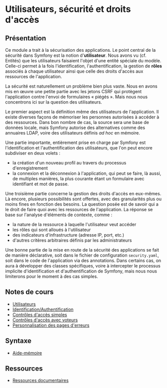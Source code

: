 # Utilisateurs, sécurité et droits d'accès

## Présentation

Ce module a trait à la sécurisation des applications. Le point central de la sécurité dans Symfony est la notion d'**utilisateur**. Nous avons vu (cf. Entités) que les utilisateurs faisaient l'objet d'une entité spéciale du modèle. Celle-ci permet à la fois l'identification, l'authentification, la gestion de **rôles** associés à chaque utilisateur ainsi que celle des droits d'accès aux ressources de l'application.  

La sécurité est naturellement un problème bien plus vaste. Nous en avons mis en œuvre une petite partie avec les jetons CSRF qui protègent l'application contre l'envoi de formulaires « piégés ». Mais nous nous concentrons ici sur la question des utilisateurs.

Le premier aspect est la définition même des utilisateurs de l'application. Il existe diverses façons de mémoriser les personnes autorisées à accéder à des ressources. Dans bon nombre de cas, la source sera une base de données locale, mais Symfony autorise des alternatives comme des annuaires LDAP, voire des utilisateurs définis _ad hoc_ en mémoire.

Une partie importante, entièrement prise en charge par Symfony est l'identification et l'authentification des utilisateurs, que l'on peut encore subdiviser en deux volets :
- la création d'un nouveau profil au travers du processus d'enregistrement
- la connexion et la déconnexion à l'application, qui peut se faire, là aussi, de multiples manières, la plus courante étant un formulaire avec identifiant et mot de passe.

Une troisième partie concerne la gestion des droits d'accès en eux-mêmes. Là encore, plusieurs possibilités sont offertes, avec des granularités plus ou moins fines en fonction des besoins. La question posée est de savoir qui a le droit de faire quoi avec les ressources de l'application. La réponse se base sur l'analyse d'éléments de contexte, comme :
- la nature de la ressource à laquelle l'utilisateur veut accéder
- les rôles qui sont alloués à l'utilisateur
- des indicateurs d'infrastructure (adresse IP, port, etc.)
- d'autres critères arbitraires définis par les administrateurs

Une bonne partie de la mise en route de la sécurité des applications se fait de manière déclarative, soit dans le fichier de configuration `security.yaml`, soit dans le code de l'application via des annotations. Dans certains cas, on aura à développer des classes spécifiques, voire à intercepter le processus implicite d'identification et d'authentification de Symfony, mais nous nous limiterons pour le moment à des cas simples.  

## Notes de cours
- [Utilisateurs](1-Utilisateurs.md)
- [Identification/Authentification](2-Identification.md)
- [Contrôles d'accès simples](3-Contrôles.md)
- [Contrôles d'accès avec voteurs](4-Voteurs.md)
- [Personnalisation des pages d'erreurs](5-Personnalisation-Erreurs.md)

## Syntaxe
- [Aide-mémoire](Aide-mémoire.md)

## Ressources
- [Ressources documentaires](Ressources.md)
